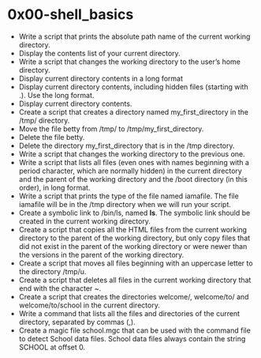 # 0x00-shell_basics

* Write a script that prints the absolute path name of the current working directory.
* Display the contents list of your current directory.
* Write a script that changes the working directory to the user’s home directory.
* Display current directory contents in a long format
* Display current directory contents, including hidden files (starting with .). Use the long format.
* Display current directory contents.
* Create a script that creates a directory named my_first_directory in the /tmp/ directory.
* Move the file betty from /tmp/ to /tmp/my_first_directory.
* Delete the file betty.
* Delete the directory my_first_directory that is in the /tmp directory.
* Write a script that changes the working directory to the previous one.
* Write a script that lists all files (even ones with names beginning with a period character, which are normally hidden) in the current directory and the parent of the working directory and the /boot directory (in this order), in long format.
* Write a script that prints the type of the file named iamafile. The file iamafile will be in the /tmp directory when we will run your script.
* Create a symbolic link to /bin/ls, named __ls__. The symbolic link should be created in the current working directory.
* Create a script that copies all the HTML files from the current working directory to the parent of the working directory, but only copy files that did not exist in the parent of the working directory or were newer than the versions in the parent of the working directory.
* Create a script that moves all files beginning with an uppercase letter to the directory /tmp/u.
* Create a script that deletes all files in the current working directory that end with the character ~.
* Create a script that creates the directories welcome/, welcome/to/ and welcome/to/school in the current directory.
* Write a command that lists all the files and directories of the current directory, separated by commas (,).
* Create a magic file school.mgc that can be used with the command file to detect School data files. School data files always contain the string SCHOOL at offset 0.
